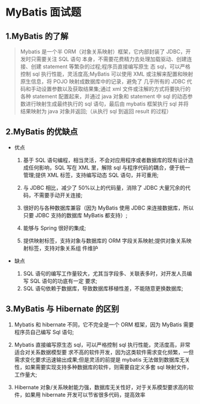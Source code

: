 # MyBatis 面试题

## 1.MyBatis 的了解

> Mybatis 是一个半 ORM（对象关系映射）框架，它内部封装了 JDBC，开发时只需要关注 SQL 语句 本身，不需要花费精力去处理加载驱动、创建连接、创建 statement 等繁杂的过程;程序员直接编写原生 态 sql，可以严格控制 sql 执行性能，灵活度高;MyBatis 可以使用 XML 或注解来配置和映射原生信息，将 POJO 映射成数据库中的记录，避免了 几乎所有的  JDBC 代码和手动设置参数以及获取结果集;通过 xml 文件或注解的方式将要执行的各种 statement 配置起来，并通过 java 对象和 statement 中 sql 的动态参数进行映射生成最终执行的 sql 语句，最后由 mybatis 框架执行 sql 并将结果映射为 java 对象并返回;（从执行 sql 到返回 result 的过程）

## 2.MyBatis 的优缺点

+ 优点
  
  1. 基于 SQL 语句编程，相当灵活，不会对应用程序或者数据库的现有设计造成任何影响，SQL 写在 XML 里，解除 sql 与程序代码的耦合，便于统一管理;提供 XML 标签，支持编写动态 SQL 语句，并可重用;

  2. 与 JDBC 相比，减少了 50%以上的代码量，消除了 JDBC 大量冗余的代码，不需要手动开关连接;

  3. 很好的与各种数据库兼容（因为 MyBatis 使用 JDBC 来连接数据库，所以只要 JDBC 支持的数据库 MyBatis 都支持）;

  4. 能够与 Spring 很好的集成;

  5. 提供映射标签，支持对象与数据库的 ORM 字段关系映射;提供对象关系映射标签，支持对象关系组 件维护

+ 缺点
  
  1. SQL 语句的编写工作量较大，尤其当字段多、关联表多时，对开发人员编写 SQL 语句的功底有一定 要求;
  2. SQL 语句依赖于数据库，导致数据库移植性差，不能随意更换数据库;

## 3.MyBatis 与 Hibernate 的区别

1. Mybatis 和 hibernate 不同，它不完全是一个 ORM 框架，因为 MyBatis 需要程序员自己编写 Sql 语句;

2. Mybatis 直接编写原生态 sql，可以严格控制 sql 执行性能，灵活度高，非常适合对关系数据模型要 求不高的软件开发，因为这类软件需求变化频繁，一但需求变化要求迅速输出成果;但是灵活的前提是 mybatis 无法做到数据库无关性，如果需要实现支持多种数据库的软件，则需要自定义多套 sql 映射文件， 工作量大;

3. Hibernate 对象/关系映射能力强，数据库无关性好，对于关系模型要求高的软件，如果用 hibernate 开发可以节省很多代码，提高效率
